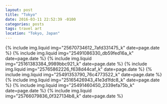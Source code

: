 ```yaml
---
layout: post
title: "Tokyo"
date: 2016-03-11 22:52:39 -0100
categories: posts
tags: travel art
location: "Tokyo, Japan"
---
```


{% include img.liquid img="25670734612_7afd331475_k" date=page.date %}
{% include img.liquid img="25491086330_db59fed16a_k" date=page.date %}
{% include img.liquid img="25161383384_9989bbc921_k" date=page.date %}
{% include img.liquid img="25765862226_f638d44caf_k" date=page.date %}
{% include img.liquid img="25491353790_76c4773522_k" date=page.date %}
{% include img.liquid img="25165426943_41e3d1fdc8_k" date=page.date %}
{% include img.liquid img="25491460450_2339efa75b_k" date=page.date %}
{% include img.liquid img="25766079836_0f327134b8_k" date=page.date %}
